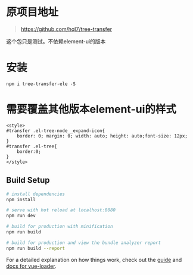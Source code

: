# 原项目地址

> https://github.com/hql7/tree-transfer

这个包只是测试。不依赖element-ui的版本

# 安装

`npm i tree-transfer-ele -S`

# 需要覆盖其他版本element-ui的样式
```
<style>
#transfer .el-tree-node__expand-icon{
    border: 0; margin: 0; width: auto; height: auto;font-size: 12px;
}
#transfer .el-tree{
    border:0;
}
</style>
```
## Build Setup

``` bash
# install dependencies
npm install

# serve with hot reload at localhost:8080
npm run dev

# build for production with minification
npm run build

# build for production and view the bundle analyzer report
npm run build --report
```

For a detailed explanation on how things work, check out the [guide](http://vuejs-templates.github.io/webpack/) and [docs for vue-loader](http://vuejs.github.io/vue-loader).
